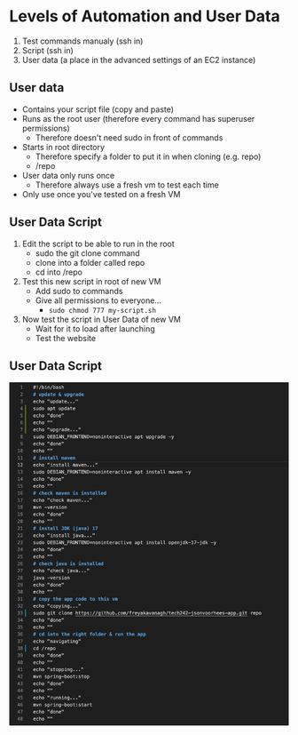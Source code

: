 # Levels of Automation and User Data

1. Test commands manualy (ssh in)
2. Script (ssh in)
3. User data (a place in the advanced settings of an EC2 instance)


## User data

- Contains your script file (copy and paste)
- Runs as the root user (therefore every command has superuser permissions)
  - Therefore doesn't need sudo in front of commands
- Starts in root directory
  - Therefore specify a folder to put it in when cloning (e.g. repo)
  - /repo
- User data only runs once
    - Therefore always use a fresh vm to test each time
- Only use once you've tested on a fresh VM

## User Data Script

1. Edit the script to be able to run in the root
   - sudo the git clone command
   - clone into a folder called repo
   -  cd into /repo
2. Test this new script in root of new VM
   - Add sudo to commands
   - Give all permissions to everyone...
     - ```sudo chmod 777 my-script.sh```
3. Now test the script in User Data of new VM
   - Wait for it to load after launching
   - Test the website


## User Data Script

![User Data Script](../ReadMeImages/user-data-script.png)